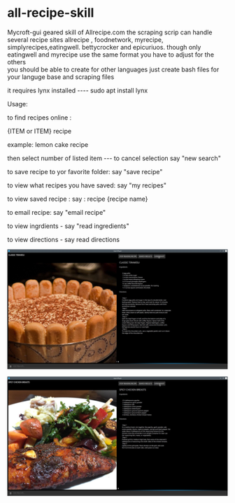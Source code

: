 # all-recipe-skill

Mycroft-gui geared skill of Allrecipe.com    the scraping scrip can handle several  recipe sites allrecipe , foodnetwork, myrecipe, simplyrecipes,eatingwell. bettycrocker and epicuriuos.   though only eatingwell and myrecipe  use the same format you have to adjust for the others  
 you should be able to create for other languages just create  bash files for your  languge base  and scraping files 
 
  it requires lynx installed ----  sudo apt install lynx 
  
Usage:


to find recipes online :

 {ITEM or ITEM} recipe
 
 example:  lemon cake recipe
 
 then select number of listed item  ---
     to cancel selection say "new search"
     
to save recipe to yor favorite folder:
     say  "save recipe"
     
to view what recipes you have saved:
      say "my recipes"
      
to view  saved recipe :
       say : recipe {recipe name}
       
to email recipe:
       say "email recipe"

to view ingrdients - say "read ingredients"

to view directions - say read directions

![alt text](https://github.com/krywenko/all-recipe-skill/blob/main/CLASSIC_TIRAMISU_.jpg)

![alt text](https://github.com/krywenko/all-recipe-skill/blob/main/spicy_chicken_breasts_.jpg)
